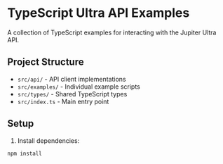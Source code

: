 # TypeScript Ultra API Examples

A collection of TypeScript examples for interacting with the Jupiter Ultra API.

## Project Structure

- `src/api/` - API client implementations
- `src/examples/` - Individual example scripts
- `src/types/` - Shared TypeScript types
- `src/index.ts` - Main entry point

## Setup

1. Install dependencies:
```bash
npm install